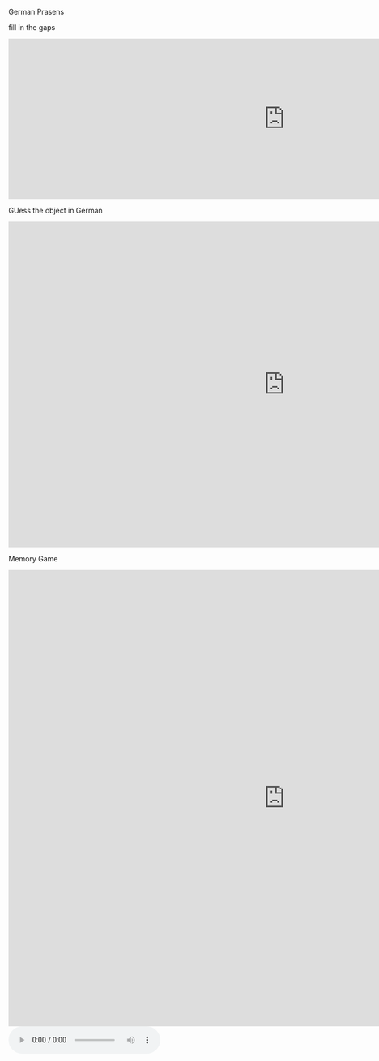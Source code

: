 <h> German Prasens </h1>
<p> fill in the gaps </p>
<iframe src="https://h5p.org/h5p/embed/648000" width="1090" height="316" frameborder="0" allowfullscreen="allowfullscreen"></iframe><script src="https://h5p.org/sites/all/modules/h5p/library/js/h5p-resizer.js" charset="UTF-8"></script>

GUess the object in German 

<iframe src="https://h5p.org/h5p/embed/655269" width="1090" height="642" frameborder="0" allowfullscreen="allowfullscreen"></iframe><script src="https://h5p.org/sites/all/modules/h5p/library/js/h5p-resizer.js" charset="UTF-8"></script>

Memory Game
<iframe src="https://h5p.org/h5p/embed/655289" width="1090" height="900" frameborder="0" allowfullscreen="allowfullscreen"></iframe><script src="https://h5p.org/sites/all/modules/h5p/library/js/h5p-resizer.js" charset="UTF-8"></script>

<audio controls>
  <source src="https://rifa23.github.io/SML502-RifaM/assets/flower.mp3" type="audio/mpeg">
  Your browser does not support the audio element.
</audio>
